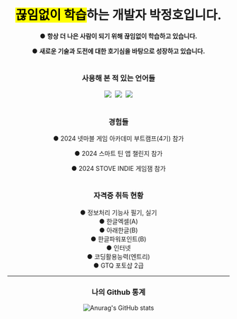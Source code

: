 <div align='center'>
  
# <mark>끊임없이 학습</mark>하는 개발자 박정호입니다.

● **항상 더 나은 사람이 되기 위해 끊임없이 학습하고 있습니다.**

● **새로운 기술과 도전에 대한 호기심을 바탕으로 성장하고 있습니다.**

#

### **사용해 본 적 있는 언어들**
<p><img src="https://img.shields.io/badge/C-black.svg?style=flat&logo=C&logoColor=white">&nbsp;&nbsp;<img src="https://img.shields.io/badge/CSharp-gray.svg?style=flat&logo=c#">&nbsp;&nbsp;<img src="https://img.shields.io/badge/C++-239DFF.svg?style=flat&logo=c%2B%2B&logoColor=00599C"></p>

#

### **경험들**
<p>
● 2024 넷마블 게임 아카데미 
부트캠프(4기) 참가
  
● 2024 스마트 틴 앱 챌린지 참가

● 2024 STOVE INDIE 게임잼 참가
</p>

#

### **자격증 취득 현황**

● 정보처리 기능사 필기, 실기<br>
● 한글엑셀(A)<br>
● 아래한글(B)<br>
● 한글파워포인트(B)<br>
● 인터넷<br>
● 코딩활용능력(엔트리)<br>
● GTQ 포토샵 2급<br>

---

### **나의 Github 통계**

![Anurag's GitHub stats](https://github-readme-stats-sigma-five.vercel.app/api?username=Parkjung2016&show_icons=true&theme=radical)
</div>

